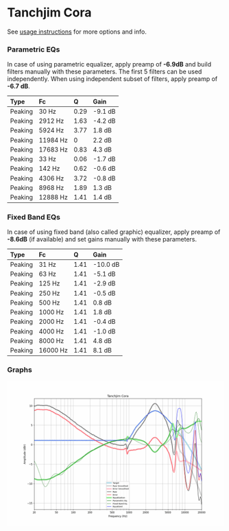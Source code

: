 # Tanchjim Cora
See [usage instructions](https://github.com/jaakkopasanen/AutoEq#usage) for more options and info.

### Parametric EQs
In case of using parametric equalizer, apply preamp of **-6.9dB** and build filters manually
with these parameters. The first 5 filters can be used independently.
When using independent subset of filters, apply preamp of **-6.7 dB**.

| Type    | Fc       |    Q | Gain    |
|:--------|:---------|:-----|:--------|
| Peaking | 30 Hz    | 0.29 | -9.1 dB |
| Peaking | 2912 Hz  | 1.63 | -4.2 dB |
| Peaking | 5924 Hz  | 3.77 | 1.8 dB  |
| Peaking | 11984 Hz | 0    | 2.2 dB  |
| Peaking | 17683 Hz | 0.83 | 4.3 dB  |
| Peaking | 33 Hz    | 0.06 | -1.7 dB |
| Peaking | 142 Hz   | 0.62 | -0.6 dB |
| Peaking | 4306 Hz  | 3.72 | -0.8 dB |
| Peaking | 8968 Hz  | 1.89 | 1.3 dB  |
| Peaking | 12888 Hz | 1.41 | 1.4 dB  |

### Fixed Band EQs
In case of using fixed band (also called graphic) equalizer, apply preamp of **-8.6dB**
(if available) and set gains manually with these parameters.

| Type    | Fc       |    Q | Gain     |
|:--------|:---------|:-----|:---------|
| Peaking | 31 Hz    | 1.41 | -10.0 dB |
| Peaking | 63 Hz    | 1.41 | -5.1 dB  |
| Peaking | 125 Hz   | 1.41 | -2.9 dB  |
| Peaking | 250 Hz   | 1.41 | -0.5 dB  |
| Peaking | 500 Hz   | 1.41 | 0.8 dB   |
| Peaking | 1000 Hz  | 1.41 | 1.8 dB   |
| Peaking | 2000 Hz  | 1.41 | -0.4 dB  |
| Peaking | 4000 Hz  | 1.41 | -1.0 dB  |
| Peaking | 8000 Hz  | 1.41 | 4.8 dB   |
| Peaking | 16000 Hz | 1.41 | 8.1 dB   |

### Graphs
![](./Tanchjim%20Cora.png)